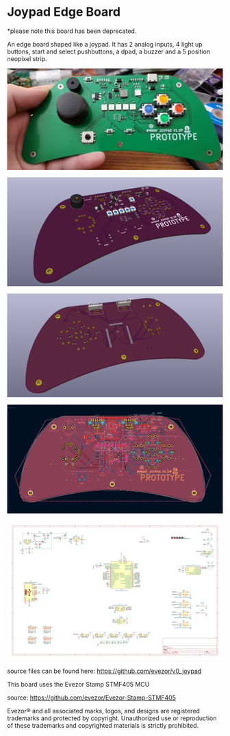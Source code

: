 # Joypad Edge Board
*please note this board has been deprecated.

An edge board shaped like a joypad. It has 2 analog inputs, 4 light up buttons, start and select pushbuttons, a dpad, a buzzer and a 5 position neopixel strip. 

![sm](https://github.com/evezor/v0_joypad/blob/master/pics/sm.PNG)

![front](https://github.com/evezor/v0_joypad/blob/master/pics/front.PNG)

![back](https://github.com/evezor/v0_joypad/blob/master/pics/back.PNG)

![copper](https://github.com/evezor/v0_joypad/blob/master/pics/copper.PNG)

![sch](https://github.com/evezor/v0_joypad/blob/master/cad_files/Joypad.svg)


source files can be found here: https://github.com/evezor/v0_joypad

This board uses the Evezor Stamp STMF405 MCU

source: https://github.com/evezor/Evezor-Stamp-STMF405

Evezor® and all associated marks, logos, and designs are registered trademarks and protected by copyright. Unauthorized use or reproduction of these trademarks and copyrighted materials is strictly prohibited.





